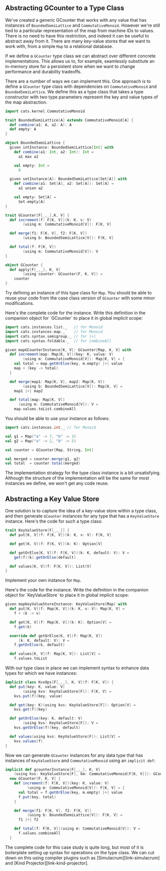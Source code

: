 ## Abstracting GCounter to a Type Class

We've created a generic GCounter
that works with any value
that has instances of `BoundedSemiLattice`
and `CommutativeMonoid`.
However we're still tied to
a particular representation of the map from machine IDs to values.
There is no need to have this restriction,
and indeed it can be useful to abstract away from it.
There are many key-value stores that we want to work with,
from a simple `Map` to a relational database.

If we define a `GCounter` type class
we can abstract over different concrete implementations.
This allows us to, for example,
seamlessly substitute an in-memory store for a persistent store
when we want to change performance and durability tradeoffs.

There are a number of ways we can implement this.
One approach is to define a `GCounter` type class
with dependencies on `CommutativeMonoid` and `BoundedSemiLattice`.
We define this as a type class that takes
a type constructor with *two* type parameters
represent the key and value types of the map abstraction.

```scala mdoc:reset-object:invisible
import cats.kernel.CommutativeMonoid

trait BoundedSemiLattice[A] extends CommutativeMonoid[A] {
  def combine(a1: A, a2: A): A
  def empty: A
}

object BoundedSemiLattice {
  given intInstance: BoundedSemiLattice[Int] with
    def combine(a1: Int, a2: Int): Int =
      a1 max a2

    val empty: Int =
      0

  given setInstance[A]: BoundedSemiLattice[Set[A]] with
    def combine(a1: Set[A], a2: Set[A]): Set[A] =
      a1 union a2

    val empty: Set[A] =
      Set.empty[A]
}
```
```scala mdoc:silent
trait GCounter[F[_,_],K, V] {
  def increment(f: F[K, V])(k: K, v: V)
        (using m: CommutativeMonoid[V]): F[K, V]

  def merge(f1: F[K, V], f2: F[K, V])
        (using b: BoundedSemiLattice[V]): F[K, V]

  def total(f: F[K, V])
        (using m: CommutativeMonoid[V]): V
}

object GCounter {
  def apply[F[_,_], K, V]
        (using counter: GCounter[F, K, V]) =
    counter
}
```

Try defining an instance of this type class for `Map`.
You should be able to reuse your code from the
case class version of `GCounter`
with some minor modifications.

<div class="solution">
Here's the complete code for the instance.
Write this definition
in the companion object for `GCounter`
to place it in global implicit scope:

```scala mdoc:silent
import cats.instances.list._   // for Monoid
import cats.instances.map._    // for Monoid
import cats.syntax.semigroup._ // for |+|
import cats.syntax.foldable._  // for combineAll

given mapGCounterInstance[K, V]: GCounter[Map, K, V] with
  def increment(map: Map[K, V])(key: K, value: V)
        (using m: CommutativeMonoid[V]): Map[K, V] = {
    val total = map.getOrElse(key, m.empty) |+| value
    map + (key -> total)
  }

  def merge(map1: Map[K, V], map2: Map[K, V])
        (using b: BoundedSemiLattice[V]): Map[K, V] =
    map1 |+| map2

  def total(map: Map[K, V])
      (using m: CommutativeMonoid[V]): V =
    map.values.toList.combineAll
```
</div>

You should be able to use your instance as follows:

```scala mdoc:silent
import cats.instances.int._ // for Monoid

val g1 = Map("a" -> 7, "b" -> 3)
val g2 = Map("a" -> 2, "b" -> 5)

val counter = GCounter[Map, String, Int]
```

```scala mdoc
val merged = counter.merge(g1, g2)
val total  = counter.total(merged)
```

The implementation strategy
for the type class instance
is a bit unsatisfying.
Although the structure of the implementation
will be the same for most instances we define,
we won't get any code reuse.

## Abstracting a Key Value Store

One solution is to capture
the idea of a key-value store within a type class,
and then generate `GCounter` instances
for any type that has a `KeyValueStore` instance.
Here's the code for such a type class:

```scala mdoc:silent
trait KeyValueStore[F[_,_]] {
  def put[K, V](f: F[K, V])(k: K, v: V): F[K, V]

  def get[K, V](f: F[K, V])(k: K): Option[V]

  def getOrElse[K, V](f: F[K, V])(k: K, default: V): V =
    get(f)(k).getOrElse(default)

  def values[K, V](f: F[K, V]): List[V]
}
```

Implement your own instance for `Map`.

<div class="solution">
Here's the code for the instance.
Write the definition in
the companion object for `KeyValueStore`
to place it in global implicit scope:

```scala mdoc:silent
given mapKeyValueStoreInstance: KeyValueStore[Map] with
  def put[K, V](f: Map[K, V])(k: K, v: V): Map[K, V] =
    f + (k -> v)

  def get[K, V](f: Map[K, V])(k: K): Option[V] =
    f.get(k)

  override def getOrElse[K, V](f: Map[K, V])
      (k: K, default: V): V =
    f.getOrElse(k, default)

  def values[K, V](f: Map[K, V]): List[V] =
    f.values.toList
```
</div>

With our type class in place we can implement syntax
to enhance data types for which we have instances:

```scala mdoc:silent
implicit class KvsOps[F[_,_], K, V](f: F[K, V]) {
  def put(key: K, value: V)
        (using kvs: KeyValueStore[F]): F[K, V] =
    kvs.put(f)(key, value)

  def get(key: K)(using kvs: KeyValueStore[F]): Option[V] =
    kvs.get(f)(key)

  def getOrElse(key: K, default: V)
        (using kvs: KeyValueStore[F]): V =
    kvs.getOrElse(f)(key, default)

  def values(using kvs: KeyValueStore[F]): List[V] =
    kvs.values(f)
}
```

Now we can generate `GCounter` instances
for any data type that has
instances of `KeyValueStore` and `CommutativeMonoid`
using an `implicit def`:

```scala mdoc:silent
implicit def gcounterInstance[F[_,_], K, V]
    (using kvs: KeyValueStore[F], km: CommutativeMonoid[F[K, V]]): GCounter[F, K, V] =
  new GCounter[F, K, V] {
    def increment(f: F[K, V])(key: K, value: V)
          (using m: CommutativeMonoid[V]): F[K, V] = {
      val total = f.getOrElse(key, m.empty) |+| value
      f.put(key, total)
    }

    def merge(f1: F[K, V], f2: F[K, V])
          (using b: BoundedSemiLattice[V]): F[K, V] =
      f1 |+| f2

    def total(f: F[K, V])(using m: CommutativeMonoid[V]): V =
      f.values.combineAll
  }
```

The complete code for this case study is quite long,
but most of it is boilerplate setting up syntax
for operations on the type class.
We can cut down on this using compiler plugins
such as [Simulacrum][link-simulacrum]
and [Kind Projector][link-kind-projector].
